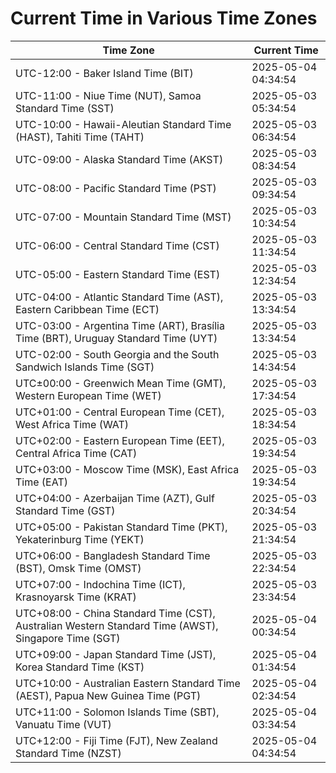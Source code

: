 # Current Time in Various Time Zones

| Time Zone | Current Time |
|-----------|--------------|
| UTC-12:00 - Baker Island Time (BIT) | 2025-05-04 04:34:54 |
| UTC-11:00 - Niue Time (NUT), Samoa Standard Time (SST) | 2025-05-03 05:34:54 |
| UTC-10:00 - Hawaii-Aleutian Standard Time (HAST), Tahiti Time (TAHT) | 2025-05-03 06:34:54 |
| UTC-09:00 - Alaska Standard Time (AKST) | 2025-05-03 08:34:54 |
| UTC-08:00 - Pacific Standard Time (PST) | 2025-05-03 09:34:54 |
| UTC-07:00 - Mountain Standard Time (MST) | 2025-05-03 10:34:54 |
| UTC-06:00 - Central Standard Time (CST) | 2025-05-03 11:34:54 |
| UTC-05:00 - Eastern Standard Time (EST) | 2025-05-03 12:34:54 |
| UTC-04:00 - Atlantic Standard Time (AST), Eastern Caribbean Time (ECT) | 2025-05-03 13:34:54 |
| UTC-03:00 - Argentina Time (ART), Brasília Time (BRT), Uruguay Standard Time (UYT) | 2025-05-03 13:34:54 |
| UTC-02:00 - South Georgia and the South Sandwich Islands Time (SGT) | 2025-05-03 14:34:54 |
| UTC±00:00 - Greenwich Mean Time (GMT), Western European Time (WET) | 2025-05-03 17:34:54 |
| UTC+01:00 - Central European Time (CET), West Africa Time (WAT) | 2025-05-03 18:34:54 |
| UTC+02:00 - Eastern European Time (EET), Central Africa Time (CAT) | 2025-05-03 19:34:54 |
| UTC+03:00 - Moscow Time (MSK), East Africa Time (EAT) | 2025-05-03 19:34:54 |
| UTC+04:00 - Azerbaijan Time (AZT), Gulf Standard Time (GST) | 2025-05-03 20:34:54 |
| UTC+05:00 - Pakistan Standard Time (PKT), Yekaterinburg Time (YEKT) | 2025-05-03 21:34:54 |
| UTC+06:00 - Bangladesh Standard Time (BST), Omsk Time (OMST) | 2025-05-03 22:34:54 |
| UTC+07:00 - Indochina Time (ICT), Krasnoyarsk Time (KRAT) | 2025-05-03 23:34:54 |
| UTC+08:00 - China Standard Time (CST), Australian Western Standard Time (AWST), Singapore Time (SGT) | 2025-05-04 00:34:54 |
| UTC+09:00 - Japan Standard Time (JST), Korea Standard Time (KST) | 2025-05-04 01:34:54 |
| UTC+10:00 - Australian Eastern Standard Time (AEST), Papua New Guinea Time (PGT) | 2025-05-04 02:34:54 |
| UTC+11:00 - Solomon Islands Time (SBT), Vanuatu Time (VUT) | 2025-05-04 03:34:54 |
| UTC+12:00 - Fiji Time (FJT), New Zealand Standard Time (NZST) | 2025-05-04 04:34:54 |
